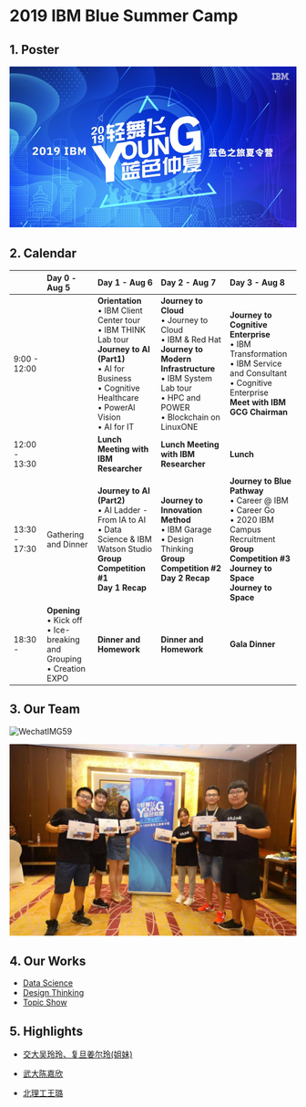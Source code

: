 # 2019 IBM Blue Summer Camp

## 1. Poster

![1565478597673](./utils/1565478597673.jpg)

## 2. Calendar

|               | Day 0 - Aug 5                                                | Day 1 - Aug 6                                                | Day 2 - Aug 7                                                | Day 3 - Aug 8                                                |
| ------------- | :----------------------------------------------------------- | :----------------------------------------------------------- | :----------------------------------------------------------- | :----------------------------------------------------------- |
| 9:00 - 12:00  |                                                              | **Orientation**<br/>• IBM Client Center tour<br/>• IBM THINK Lab tour<br/>**Journey to AI (Part1)**<br/>• AI for Business <br/>• Cognitive Healthcare<br/>• PowerAI Vision<br/>• AI for IT | **Journey to Cloud**<br/>• Journey to Cloud<br/>• IBM & Red Hat<br/>**Journey to Modern Infrastructure**<br/>• IBM System Lab tour<br/>• HPC and POWER<br/>• Blockchain on LinuxONE | **Journey to Cognitive Enterprise**<br/>• IBM Transformation<br/>• IBM Service and Consultant<br/>• Cognitive Enterprise<br/>**Meet with IBM GCG Chairman** |
| 12:00 - 13:30 |                                                              | **Lunch Meeting with IBM Researcher**                        | **Lunch Meeting with IBM Researcher**                        | **Lunch**                                                    |
| 13:30 - 17:30 | Gathering and Dinner                                         | **Journey to AI (Part2)**<br/>• AI Ladder - From IA to AI<br/>• Data Science & IBM Watson Studio<br/>**Group Competition #1<br/>Day 1 Recap** | **Journey to Innovation Method**<br/>• IBM Garage<br/>• Design Thinking<br/>**Group Competition #2**<br/>**Day 2 Recap** | **Journey to Blue Pathway**<br/>• Career @ IBM<br/>• Career Go<br/>• 2020 IBM Campus Recruitment<br/>**Group Competition #3**<br/>**Journey to Space**<br/>**Journey to Space** |
| 18:30 -       | **Opening**<br/>• Kick off<br/>• Ice-breaking and Grouping<br/>• Creation EXPO | **Dinner and Homework**                                      | **Dinner and Homework**                                      | **Gala Dinner**                                              |

## 3. Our Team

![WechatIMG59](./utils/WechatIMG59.jpeg)

![WechatIMG322](./utils/WechatIMG322.jpeg)

## 4. Our Works

- [Data Science](https://github.com/z-h-u-j-u-n/2019-IBM-Blue-Summer-Camp/blob/master/works/IBM_2019_SummerCamp_Proj.ipynb)
- [Design Thinking](https://github.com/z-h-u-j-u-n/2019-IBM-Blue-Summer-Camp/blob/master/utils/DING6704.JPG)
- [Topic Show](https://github.com/z-h-u-j-u-n/2019-IBM-Blue-Summer-Camp/blob/master/works/2组不2组.pptx)

## 5. Highlights

- [交大吴玲玲、复旦姜尔玲(姐妹)](https://www.bilibili.com/video/av64660531/)

- [武大陈嘉欣](https://www.bilibili.com/video/av64661625)

- [北理工王璐](https://www.bilibili.com/video/av64661662)

